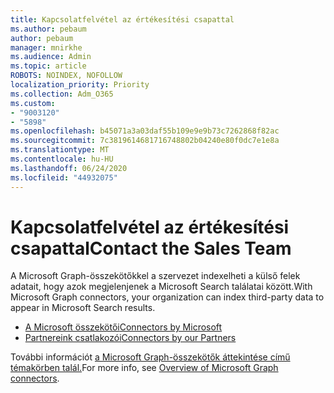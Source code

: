 ```yaml
---
title: Kapcsolatfelvétel az értékesítési csapattal
ms.author: pebaum
author: pebaum
manager: mnirkhe
ms.audience: Admin
ms.topic: article
ROBOTS: NOINDEX, NOFOLLOW
localization_priority: Priority
ms.collection: Adm_O365
ms.custom:
- "9003120"
- "5898"
ms.openlocfilehash: b45071a3a03daf55b109e9e9b73c7262868f82ac
ms.sourcegitcommit: 7c3819614681716748802b04240e80f0dc7e1e8a
ms.translationtype: MT
ms.contentlocale: hu-HU
ms.lasthandoff: 06/24/2020
ms.locfileid: "44932075"
---
```

# <a name="contact-the-sales-team"></a><span data-ttu-id="a68b4-102">Kapcsolatfelvétel az értékesítési csapattal</span><span class="sxs-lookup"><span data-stu-id="a68b4-102">Contact the Sales Team</span></span>

<span data-ttu-id="a68b4-103">A Microsoft Graph-összekötőkkel a szervezet indexelheti a külső felek adatait, hogy azok megjelenjenek a Microsoft Search találatai között.</span><span class="sxs-lookup"><span data-stu-id="a68b4-103">With Microsoft Graph connectors, your organization can index third-party data to appear in Microsoft Search results.</span></span>

- [<span data-ttu-id="a68b4-104">A Microsoft összekötői</span><span class="sxs-lookup"><span data-stu-id="a68b4-104">Connectors by Microsoft</span></span>](https://docs.microsoft.com/microsoftsearch/connectors-gallery#Microsoft)
- [<span data-ttu-id="a68b4-105">Partnereink csatlakozói</span><span class="sxs-lookup"><span data-stu-id="a68b4-105">Connectors by our Partners</span></span>](https://docs.microsoft.com/microsoftsearch/connectors-gallery#Partners)

<span data-ttu-id="a68b4-106">További információt [a Microsoft Graph-összekötők áttekintése című témakörben talál.](https://docs.microsoft.com/microsoftsearch/connectors-overview)</span><span class="sxs-lookup"><span data-stu-id="a68b4-106">For more info, see [Overview of Microsoft Graph connectors](https://docs.microsoft.com/microsoftsearch/connectors-overview).</span></span>
